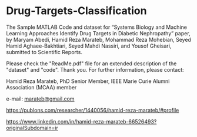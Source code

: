 # Drug-Targets-Classification
The Sample MATLAB Code and dataset for “Systems Biology and Machine Learning Approaches Identify Drug Targets in Diabetic Nephropathy” paper,  by Maryam Abedi, Hamid Reza Marateb, Mohammad Reza Mohebian, Seyed Hamid Aghaee-Bakhtiari, Seyed Mahdi Nassiri, and Yousof Gheisari, submitted to Scientific Reports.

Please check the "ReadMe.pdf" file for an extended description of the "dataset" and "code". Thank you.
For further information, please contact:

Hamid Reza Marateb, PhD
Senior Member, IEEE
Marie Curie Alumni Association (MCAA) member

e-mail: marateb@gmail.com 

https://publons.com/researcher/1440056/hamid-reza-marateb/#profile

https://www.linkedin.com/in/hamid-reza-marateb-66526493?originalSubdomain=ir

